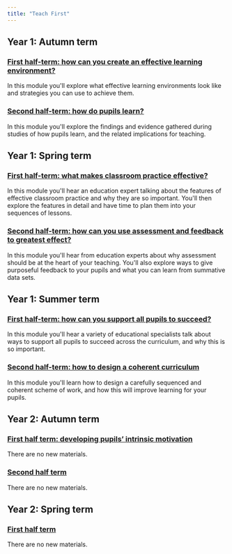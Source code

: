 ```yaml
---
title: "Teach First"
---
```


## Year 1: Autumn term

### [First half-term: how can you create an effective learning environment?](/teach-first/year-1-how-can-you-create-an-effective-learning-environment)

In this module you'll explore what effective learning environments look like and strategies you can use to achieve them.

### [Second half-term: how do pupils learn?](/teach-first/year-1-how-do-pupils-learn)

In this module you'll explore the findings and evidence gathered during studies of how pupils learn, and the related implications for teaching.

## Year 1: Spring term

### [First half-term: what makes classroom practice effective?](/teach-first/year-1-what-makes-classroom-practice-effective)

In this module you'll hear an education expert talking about the features of effective classroom practice and why they are so important. You'll then explore the features in detail and have time to plan them into your sequences of lessons.

### [Second half-term: how can you use assessment and feedback to greatest effect?](/teach-first/year-1-how-can-you-use-assessment-and-feedback-to-greatest-effect)

In this module you'll hear from education experts about why assessment should be at the heart of your teaching. You'll also explore ways to give purposeful feedback to your pupils and what you can learn from summative data sets. 

## Year 1: Summer term

### [First half-term: how can you support all pupils to succeed?](/teach-first/year-1-how-can-you-support-all-pupils-to-succeed)

In this module you'll hear a variety of educational specialists talk about ways to support all pupils to succeed across the curriculum, and why this is so important.

### [Second half-term: how to design a coherent curriculum](/teach-first/year-1-how-to-design-a-coherent-curriculum)

In this module you'll learn how to design a carefully sequenced and coherent scheme of work, and how this will improve learning for your pupils.

## Year 2: Autumn term

### [First half term: developing pupils’ intrinsic motivation](/teach-first/year-2-first-half-term-developing-pupils-intrinsic-motivation)

There are no new materials.

### [Second half term](/teach-first/year-2-second-half-term)

There are no new materials.

## Year 2: Spring term

### [First half term](/teach-first/year-2-first-half-term)

There are no new materials.

